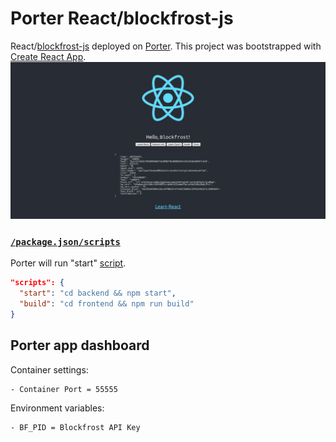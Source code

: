 # Porter React/blockfrost-js
React/[blockfrost-js](https://github.com/blockfrost/blockfrost-js) deployed on [Porter](https://react-blockfrost-2f2f5a5c7fe7f52f.onporter.run). 
This project was bootstrapped with [Create React App](https://github.com/facebook/create-react-app). 
<img src="frontend/screenshots/0_HomePage0.png"/>

### [`/package.json/scripts`](package.json#L5)
Porter will run "start" [script](package.json#L5).
```json
"scripts": {
  "start": "cd backend && npm start",
  "build": "cd frontend && npm run build"
}
```

## Porter app dashboard
Container settings:
```
- Container Port = 55555
```

Environment variables:
```
- BF_PID = Blockfrost API Key
```
